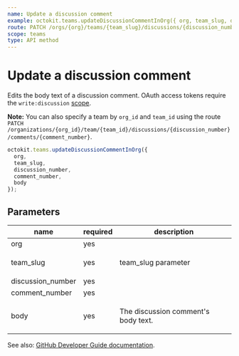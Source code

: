 ```yaml
---
name: Update a discussion comment
example: octokit.teams.updateDiscussionCommentInOrg({ org, team_slug, discussion_number, comment_number, body })
route: PATCH /orgs/{org}/teams/{team_slug}/discussions/{discussion_number}/comments/{comment_number}
scope: teams
type: API method
---
```


# Update a discussion comment

Edits the body text of a discussion comment. OAuth access tokens require the `write:discussion` [scope](https://docs.github.com/apps/building-oauth-apps/understanding-scopes-for-oauth-apps/).

**Note:** You can also specify a team by `org_id` and `team_id` using the route `PATCH /organizations/{org_id}/team/{team_id}/discussions/{discussion_number}/comments/{comment_number}`.

```js
octokit.teams.updateDiscussionCommentInOrg({
  org,
  team_slug,
  discussion_number,
  comment_number,
  body
});
```

## Parameters

<table>
  <thead>
    <tr>
      <th>name</th>
      <th>required</th>
      <th>description</th>
    </tr>
  </thead>
  <tbody>
    <tr><td>org</td><td>yes</td><td>

</td></tr>
<tr><td>team_slug</td><td>yes</td><td>

team_slug parameter

</td></tr>
<tr><td>discussion_number</td><td>yes</td><td>

</td></tr>
<tr><td>comment_number</td><td>yes</td><td>

</td></tr>
<tr><td>body</td><td>yes</td><td>

The discussion comment's body text.

</td></tr>
  </tbody>
</table>

See also: [GitHub Developer Guide documentation](https://docs.github.com/rest/reference/teams#update-a-discussion-comment).
